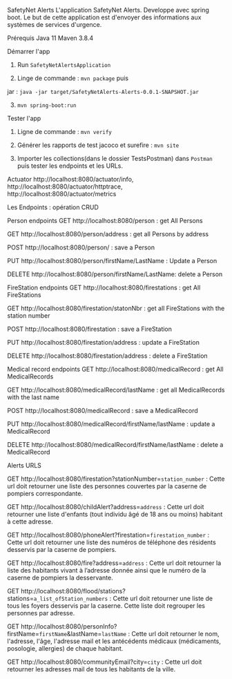 SafetyNet Alerts
L'application SafetyNet Alerts. Developpe avec spring boot. Le but de cette application est d'envoyer des informations aux systèmes de services d'urgence.

Prérequis
Java 11
Maven 3.8.4

Démarrer l'app

1. Run `SafetyNetAlertsApplication`

2. Linge de commande : `mvn package` puis

jar : `java -jar target/SafetyNetAlerts-Alerts-0.0.1-SNAPSHOT.jar` 

3. `mvn spring-boot:run`

Tester l'app
1. Ligne de commande : `mvn verify`

2. Générer les rapports de test jacoco et surefire : `mvn site`

3. Importer les collections(dans le dossier TestsPostman) dans `Postman` puis tester les endpoints et les URLs.

Actuator
http://localhost:8080/actuator/info,
http://localhost:8080/actuator/httptrace,
http://localhost:8080/actuator/metrics

Les Endpoints : opération CRUD

Person endpoints
GET http://localhost:8080/person : get All Persons

GET http://localhost:8080/person/address : get all Persons by address

POST http://localhost:8080/person/ : save a Person

PUT http://localhost:8080/person/firstName/LastName : Update a Person

DELETE http://localhost:8080/person/firstName/LastName: delete a Person

FireStation endpoints
GET http://localhost:8080/firestations : get All FireStations

GET http://localhost:8080/firestation/statonNbr : get all FireStations with the station number

POST http://localhost:8080/firestation : save a FireStation

PUT http://localhost:8080/firestation/address : update a FireStation

DELETE http://localhost:8080/firestation/address : delete a FireStation

Medical record endpoints
GET http://localhost:8080/medicalRecord : get All MedicalRecords

GET http://localhost:8080/medicalRecord/lastName : get all MedicalRecords with the last name

POST http://localhost:8080/medicalRecord : save a MedicalRecord

PUT http://localhost:8080/medicalRecord/firstName/lastName : update a MedicalRecord

DELETE http://localhost:8080/medicalRecord/firstName/lastName : delete a MedicalRecord

Alerts URLS

GET http://localhost:8080/firestation?stationNumber=`station_number` : Cette url doit retourner une liste des personnes couvertes par la caserne de pompiers correspondante.

GET http://localhost:8080/childAlert?address=`address` : Cette url doit retourner une liste d'enfants (tout individu âgé de 18 ans ou moins) habitant à cette adresse.

GET http://localhost:8080/phoneAlert?firestation=`firestation_number` : Cette url doit retourner une liste des numéros de téléphone des résidents desservis par la caserne de pompiers.

GET http://localhost:8080/fire?address=`address` : Cette url doit retourner la liste des habitants vivant à l’adresse donnée ainsi que le numéro de la caserne de pompiers la desservante.

GET http://localhost:8080/flood/stations?stations=`a_list_ofStation_numbers` : Cette url doit retourner une liste de tous les foyers desservis par la caserne. Cette liste doit regrouper les personnes par adresse.

GET http://localhost:8080/personInfo?firstName=`firstName`&lastName=`lastName` : Cette url doit retourner le nom, l'adresse, l'âge, l'adresse mail et les antécédents médicaux (médicaments, posologie, allergies) de chaque habitant.

GET http://localhost:8080/communityEmail?city=`city` : Cette url doit retourner les adresses mail de tous les habitants de la ville.
